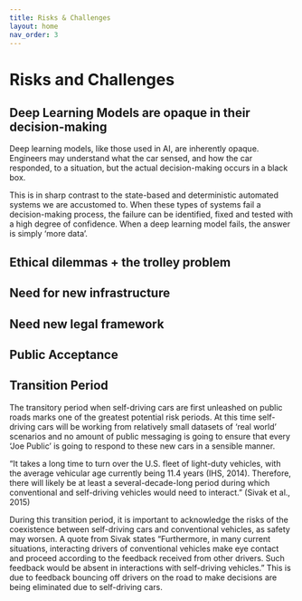 ```yaml
---
title: Risks & Challenges
layout: home
nav_order: 3
---
```


# Risks and Challenges

## Deep Learning Models are opaque in their decision-making

Deep learning models, like those used in AI, are inherently opaque. Engineers may understand what the car sensed, and how the car responded, to a situation, but the actual decision-making occurs in a black box.

This is in sharp contrast to the state-based and deterministic automated systems we are accustomed to. When these types of systems fail a decision-making process, the failure can be identified, fixed and tested with a high degree of confidence. When a deep learning model fails, the answer is simply ‘more data’.

## Ethical dilemmas + the trolley problem

## Need for new infrastructure

## Need new legal framework

## Public Acceptance

## Transition Period

The transitory period when self-driving cars are first unleashed on public roads marks one of the greatest potential risk periods. At this time self-driving cars will be working from relatively small datasets of ‘real world’ scenarios and no amount of public messaging is going to ensure that every ‘Joe Public’ is going to respond to these new cars in a sensible manner.

“It takes a long time to turn over the U.S. fleet of light-duty vehicles, with the average vehicular age currently being 11.4 years (IHS, 2014). Therefore, there will likely be at least a several-decade-long period during which conventional and self-driving vehicles would need to interact.” (Sivak et al., 2015)

During this transition period, it is important to acknowledge the risks of the coexistence between self-driving cars and conventional vehicles, as safety may worsen. A quote from Sivak states “Furthermore, in many current situations, interacting drivers of conventional vehicles make eye contact and proceed according to the feedback received from other drivers. Such feedback would be absent in interactions with self-driving vehicles.” This is due to feedback bouncing off drivers on the road to make decisions are being eliminated due to self-driving cars.
